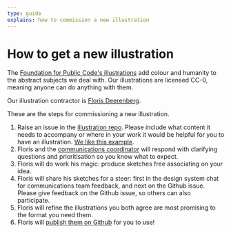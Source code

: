```yaml
---
type: guide
explains: how to commission a new illustration
---
```


# How to get a new illustration

The [Foundation for Public Code's illustrations](https://illustrations.publiccode.net/) add colour and humanity to the abstract subjects we deal with. Our illustrations are licensed CC-0, meaning anyone can do anything with them.

Our illustration contractor is [Floris Deerenberg](https://github.com/fdeerenberg).

These are the steps for commissioning a new illustration.

1. Raise an issue in the [illustration repo](https://github.com/publiccodenet/illustrations/issues). Please include what content it needs to accompany or where in your work it would be helpful for you to have an illustration. [We like this example](https://github.com/publiccodenet/illustrations/issues/11).
2. Floris and the [communications coordinator](../../organization/staff#communications) will respond with clarifying questions and prioritisation so you know what to expect.
3. Floris will do work his magic: produce sketches free associating on your idea.
4. Floris will share his sketches for a steer: first in the design system chat for communications team feedback, and next on the Github issue. Please give feedback on the Github issue, so others can also participate.
5. Floris will refine the illustrations you both agree are most promising to the format you need them.
6. Floris will [publish them on Github](https://github.com/publiccodenet/illustrations/tree/main/illustrations) for you to use!
